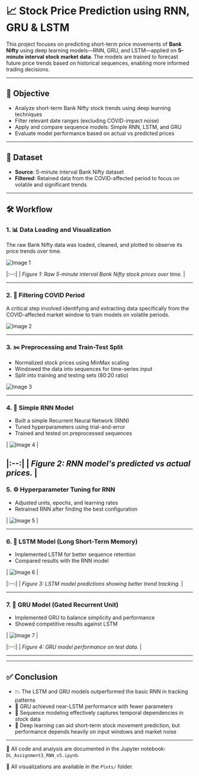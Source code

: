 # 📈 Stock Price Prediction using RNN, GRU & LSTM

This project focuses on predicting short-term price movements of **Bank Nifty** using deep learning models—RNN, GRU, and LSTM—applied on **5-minute interval stock market data**. The models are trained to forecast future price trends based on historical sequences, enabling more informed trading decisions.

---

## 🎯 Objective

- Analyze short-term Bank Nifty stock trends using deep learning techniques  
- Filter relevant date ranges (excluding COVID-impact noise)  
- Apply and compare sequence models: Simple RNN, LSTM, and GRU  
- Evaluate model performance based on actual vs predicted prices

---

## 📁 Dataset

- **Source**: 5-minute interval Bank Nifty dataset  
- **Filtered**: Retained data from the COVID-affected period to focus on volatile and significant trends

---

## 🛠️ Workflow

### 1. 📊 Data Loading and Visualization

The raw Bank Nifty data was loaded, cleaned, and plotted to observe its price trends over time.

![Image 1](Plots/image1.png) 

|:--:|
| *Figure 1: Raw 5-minute interval Bank Nifty stock prices over time.* |

---

### 2. 🧹 Filtering COVID Period

A critical step involved identifying and extracting data specifically from the COVID-affected market window to train models on volatile periods.

![Image 2](Plots/image2.png) 

---

### 3. ✂️ Preprocessing and Train-Test Split

- Normalized stock prices using MinMax scaling  
- Windowed the data into sequences for time-series input  
- Split into training and testing sets (80:20 ratio)

![Image 3](Plots/image3.png) 

---

### 4. 🔁 Simple RNN Model

- Built a simple Recurrent Neural Network (RNN)  
- Tuned hyperparameters using trial-and-error  
- Trained and tested on preprocessed sequences

| ![Image 4](Plots/image4.png) |

|:--:|
| *Figure 2: RNN model's predicted vs actual prices.* |
---

### 5. ⚙️ Hyperparameter Tuning for RNN

- Adjusted units, epochs, and learning rates  
- Retrained RNN after finding the best configuration

| ![Image 5](Plots/image5.png) |

---

### 6. 🔁 LSTM Model (Long Short-Term Memory)

- Implemented LSTM for better sequence retention  
- Compared results with the RNN model

| ![Image 6](Plots/image6.png) |

|:--:|
| *Figure 3: LSTM model predictions showing better trend tracking.* |

---

### 7. 🔁 GRU Model (Gated Recurrent Unit)

- Implemented GRU to balance simplicity and performance  
- Showed competitive results against LSTM

| ![Image 7](Plots/image7.png) |

|:--:|
| *Figure 4: GRU model performance on test data.* |

---



---

## ✅ Conclusion

- 📉 The LSTM and GRU models outperformed the basic RNN in tracking patterns  
- 📌 GRU achieved near-LSTM performance with fewer parameters  
- 🔁 Sequence modeling effectively captures temporal dependencies in stock data  
- 🧠 Deep learning can aid short-term stock movement prediction, but performance depends heavily on input windows and market noise

---

📝 All code and analysis are documented in the Jupyter notebook: `DL_Assignment3_RNN_v5.ipynb`.

📂 All visualizations are available in the `Plots/` folder.
